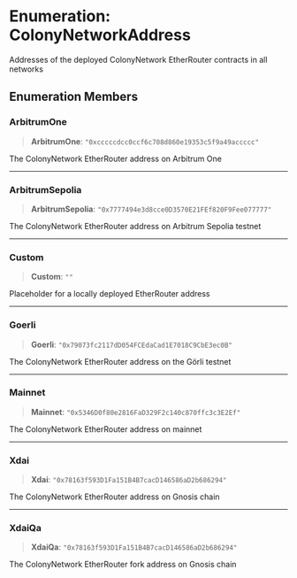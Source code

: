 # Enumeration: ColonyNetworkAddress

Addresses of the deployed ColonyNetwork EtherRouter contracts in all networks

## Enumeration Members

### ArbitrumOne

> **ArbitrumOne**: `"0xcccccdcc0ccf6c708d860e19353c5f9a49accccc"`

The ColonyNetwork EtherRouter address on Arbitrum One

***

### ArbitrumSepolia

> **ArbitrumSepolia**: `"0x7777494e3d8cce0D3570E21FEf820F9Fee077777"`

The ColonyNetwork EtherRouter address on Arbitrum Sepolia testnet

***

### Custom

> **Custom**: `""`

Placeholder for a locally deployed EtherRouter address

***

### Goerli

> **Goerli**: `"0x79073fc2117dD054FCEdaCad1E7018C9CbE3ec0B"`

The ColonyNetwork EtherRouter address on the Görli testnet

***

### Mainnet

> **Mainnet**: `"0x5346D0f80e2816FaD329F2c140c870ffc3c3E2Ef"`

The ColonyNetwork EtherRouter address on mainnet

***

### Xdai

> **Xdai**: `"0x78163f593D1Fa151B4B7cacD146586aD2b686294"`

The ColonyNetwork EtherRouter address on Gnosis chain

***

### XdaiQa

> **XdaiQa**: `"0x78163f593D1Fa151B4B7cacD146586aD2b686294"`

The ColonyNetwork EtherRouter fork address on Gnosis chain

